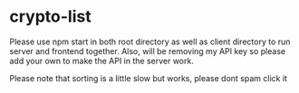 # crypto-list

Please use npm start in both root directory as well as client directory to run server and frontend together. Also, will be removing my API key so please add your own to make the API in the server work.

Please note that sorting is a little slow but works, please dont spam click it
